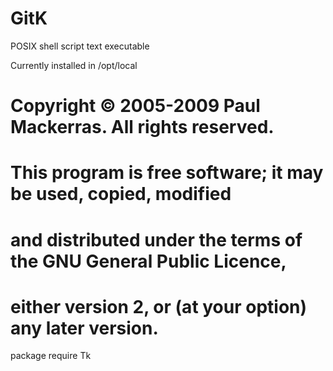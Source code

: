 GitK
====

POSIX shell script text executable

Currently installed in /opt/local


# Copyright © 2005-2009 Paul Mackerras.  All rights reserved.
# This program is free software; it may be used, copied, modified
# and distributed under the terms of the GNU General Public Licence,
# either version 2, or (at your option) any later version.

package require Tk
